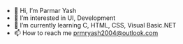 - 👋 Hi, I’m Parmar Yash
- 👀 I’m interested in UI, Development
- 🌱 I’m currently learning C, HTML, CSS, Visual Basic.NET
- 📫 How to reach me prmryash2004@outlook.com

<!---
whooyash/whooyash is a ✨ special ✨ repository because its `README.md` (this file) appears on your GitHub profile.
You can click the Preview link to take a look at your changes.
--->
